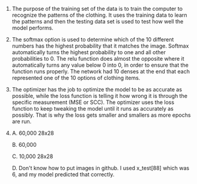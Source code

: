 1. The purpose of the training set of the data is to train the computer to recognize the patterns of the clothing. It uses the training data to learn the patterns and then the testing data set is used to test how well the model performs. 
2. The softmax option is used to determine which of the 10 different numbers has the highest probability that it matches the image. Softmax automatically turns the highest probability to one and all other probabilities to 0. The relu function does almost the opposite where it automatically turns any value below 0 into 0, in order to ensure that the function runs properly. The network had 10 denses at the end that each represented one of the 10 options of clothing items. 
3. The optimizer has the job to optimize the model to be as accurate as possible, while the loss function is telling it how wrong it is through the specific measurement (MSE or SCC). The optimizer uses the loss function to keep tweaking the model until it runs as accurately as possibly. That is why the loss gets smaller and smallers as more epochs are run.
4. A. 60,000 28x28

   B. 60,000
   
   C. 10,000 28x28
   
   D. Don't know how to put images in github. I used x_test[88] which was 6, and my model predicted that correctly.
   
